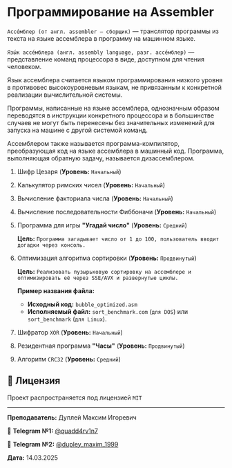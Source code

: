 # Программирование на Assembler

`Ассе́мблер (от англ. assembler — сборщик)` — транслятор программы из текста на языке ассемблера в программу на машинном языке.

`Язы́к ассе́мблера (англ. assembly language, разг. ассе́мблер)` — представление команд процессора в виде, доступном для чтения человеком.

Язык ассемблера считается языком программирования низкого уровня в противовес высокоуровневым языкам, не привязанным к конкретной реализации вычислительной системы.

Программы, написанные на языке ассемблера, однозначным образом переводятся в инструкции конкретного процессора и в большинстве случаев не могут быть перенесены без значительных изменений для запуска на машине с другой системой команд.

Ассемблером также называется программа-компилятор, преобразующая код на языке ассемблера в машинный код. Программа, выполняющая обратную задачу, называется дизассемблером.

1. Шифр Цезаря (**Уровень:** `Начальный`)
2. Калькулятор римских чисел (**Уровень:** `Начальный`)
3. Вычисление факториала числа (**Уровень:** `Начальный`)
4. Вычисление последовательности Фиббоначи (**Уровень:** `Начальный`)
5. Программа для игры **"Угадай число"** (**Уровень:** `Средний`)

   **Цель:** `Программа загадывает число от 1 до 100, пользователь вводит догадки через консоль.`

6. Оптимизация алгоритма сортировки (**Уровень:** `Продвинутый`)

    **Цель:** `Реализовать пузырьковую сортировку на ассемблере и оптимизировать её через SSE/AVX и развернутые циклы.`

    **Пример названия файла:**
    - **Исходный код:** `bubble_optimized.asm`
    - **Исполняемый файл:** `sort_benchmark.com` (`для DOS`) или `sort_benchmark` (`для Linux`).

7. Шифратор `XOR` (**Уровень:** `Начальный`)
8. Резидентная программа **"Часы"** (**Уровень:** `Продвинутый`)
9. Алгоритм `CRC32` (**Уровень:** `Средний`)

## 📜 Лицензия

Проект распространяется под лицензией `MIT`

---

**Преподаватель:** Дуплей Максим Игоревич

📲 **Telegram №1:** [@quadd4rv1n7](https://t.me/quadd4rv1n7)

📲 **Telegram №2:** [@dupley_maxim_1999](https://t.me/dupley_maxim_1999)

**Дата:** 14.03.2025

